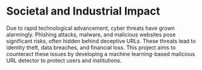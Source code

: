 # Societal and Industrial Impact

Due to rapid technological advancement, cyber threats have grown alarmingly. Phishing attacks, malware, and malicious websites pose significant risks, often hidden behind deceptive URLs. These threats lead to identity theft, data breaches, and financial loss. This project aims to counteract these issues by developing a machine learning-based malicious URL detector to protect users and institutions.
